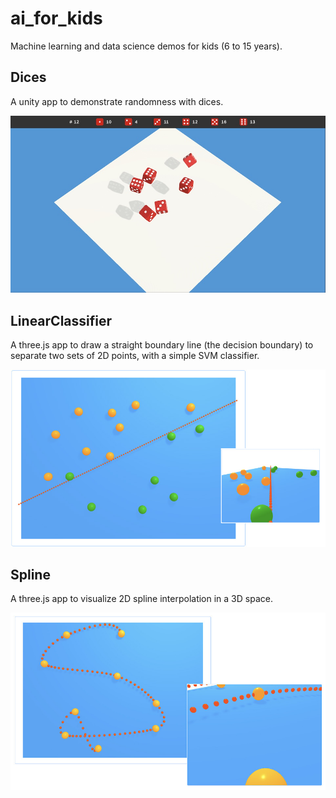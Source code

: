# ai_for_kids

Machine learning and data science demos for kids (6 to 15 years).

## Dices

A unity app to demonstrate randomness with dices.

![Dices](screenshots/Dices.jpg)

## LinearClassifier

A three.js app to draw a straight boundary line (the decision boundary) to
separate two sets of 2D points, with a simple SVM classifier.

![LinearClassifier](screenshots/LinearClassifier.jpg)

## Spline

A three.js app to visualize 2D spline interpolation in a 3D space.

![Spline](screenshots/Spline.jpg)
